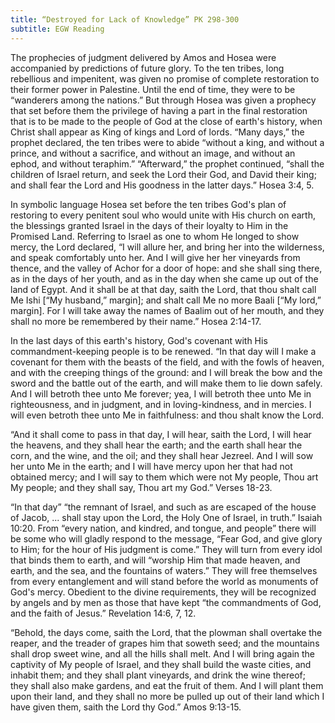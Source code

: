 ```yaml
---
title: “Destroyed for Lack of Knowledge” PK 298-300
subtitle: EGW Reading
---
```


The prophecies of judgment delivered by Amos and Hosea were accompanied by predictions of future glory. To the ten tribes, long rebellious and impenitent, was given no promise of complete restoration to their former power in Palestine. Until the end of time, they were to be “wanderers among the nations.” But through Hosea was given a prophecy that set before them the privilege of having a part in the final restoration that is to be made to the people of God at the close of earth's history, when Christ shall appear as King of kings and Lord of lords. “Many days,” the prophet declared, the ten tribes were to abide “without a king, and without a prince, and without a sacrifice, and without an image, and without an ephod, and without teraphim.” “Afterward,” the prophet continued, “shall the children of Israel return, and seek the Lord their God, and David their king; and shall fear the Lord and His goodness in the latter days.” Hosea 3:4, 5.

In symbolic language Hosea set before the ten tribes God's plan of restoring to every penitent soul who would unite with His church on earth, the blessings granted Israel in the days of their loyalty to Him in the Promised Land. Referring to Israel as one to whom He longed to show mercy, the Lord declared, “I will allure her, and bring her into the wilderness, and speak comfortably unto her. And I will give her her vineyards from thence, and the valley of Achor for a door of hope: and she shall sing there, as in the days of her youth, and as in the day when she came up out of the land of Egypt. And it shall be at that day, saith the Lord, that thou shalt call Me Ishi \[“My husband,” margin\]; and shalt call Me no more Baali \[“My lord,” margin\]. For I will take away the names of Baalim out of her mouth, and they shall no more be remembered by their name.” Hosea 2:14-17.

In the last days of this earth's history, God's covenant with His commandment-keeping people is to be renewed. “In that day will I make a covenant for them with the beasts of the field, and with the fowls of heaven, and with the creeping things of the ground: and I will break the bow and the sword and the battle out of the earth, and will make them to lie down safely. And I will betroth thee unto Me forever; yea, I will betroth thee unto Me in righteousness, and in judgment, and in loving-kindness, and in mercies. I will even betroth thee unto Me in faithfulness: and thou shalt know the Lord.

“And it shall come to pass in that day, I will hear, saith the Lord, I will hear the heavens, and they shall hear the earth; and the earth shall hear the corn, and the wine, and the oil; and they shall hear Jezreel. And I will sow her unto Me in the earth; and I will have mercy upon her that had not obtained mercy; and I will say to them which were not My people, Thou art My people; and they shall say, Thou art my God.” Verses 18-23.

“In that day” “the remnant of Israel, and such as are escaped of the house of Jacob, ... shall stay upon the Lord, the Holy One of Israel, in truth.” Isaiah 10:20. From “every nation, and kindred, and tongue, and people” there will be some who will gladly respond to the message, “Fear God, and give glory to Him; for the hour of His judgment is come.” They will turn from every idol that binds them to earth, and will “worship Him that made heaven, and earth, and the sea, and the fountains of waters.” They will free themselves from every entanglement and will stand before the world as monuments of God's mercy. Obedient to the divine requirements, they will be recognized by angels and by men as those that have kept “the commandments of God, and the faith of Jesus.” Revelation 14:6, 7, 12.

“Behold, the days come, saith the Lord, that the plowman shall overtake the reaper, and the treader of grapes him that soweth seed; and the mountains shall drop sweet wine, and all the hills shall melt. And I will bring again the captivity of My people of Israel, and they shall build the waste cities, and inhabit them; and they shall plant vineyards, and drink the wine thereof; they shall also make gardens, and eat the fruit of them. And I will plant them upon their land, and they shall no more be pulled up out of their land which I have given them, saith the Lord thy God.” Amos 9:13-15.